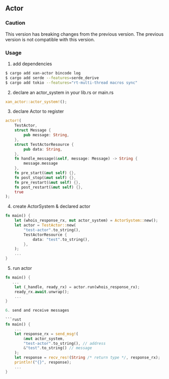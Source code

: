 ## Actor

### Caution

This version has breaking changes from the previous version. The previous version is not compatible with this version.

### Usage

1. add dependencies

```bash
$ cargo add xan-actor bincode log
$ cargo add serde --features=serde_derive
$ cargo add tokio --features="rt-multi-thread macros sync"
```

2. declare an actor_system in your lib.rs or main.rs

```rust
xan_actor::actor_system!();
```

3. declare Actor to register

```rust
actor!(
    TestActor,
    struct Message {
        pub message: String,
    },
    struct TestActorResource {
        pub data: String,
    },
    fn handle_message(&self, message: Message) -> String {
        message.message
    },
    fn pre_start(&mut self) {},
    fn post_stop(&mut self) {},
    fn pre_restart(&mut self) {},
    fn post_restart(&mut self) {},
    true
);
```

4. create ActorSystem & declared actor

```rust
fn main() {
    let (whois_response_rx, mut actor_system) = ActorSystem::new();
    let actor = TestActor::new(
        "test-actor".to_string(),
        TestActorResource {
            data: "test".to_string(),
        },
    );
    ...
}
```

5. run actor

```rust
fn main() {
   ...
    let (_handle, ready_rx) = actor.run(whois_response_rx);
    ready_rx.await.unwrap();
    ...
}

6. send and receive messages

```rust
fn main() {
    ...
    let response_rx = send_msg!(
        &mut actor_system,
        "test-actor".to_string(), // address
        &"test".to_string() // message
    );
    let response = recv_res!(String /* return type */, response_rx);
    println!("{}", response);
    ...
}
```
